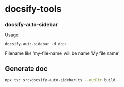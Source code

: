# docsify-tools

### docsify-auto-sidebar

Usage:

    docsify-auto-sidebar -d docs

Filename like 'my-file-name' will be name 'My file name'

## Generate doc

```sh
npx tsc src/docsify-auto-sidebar.ts --outDir build
```
